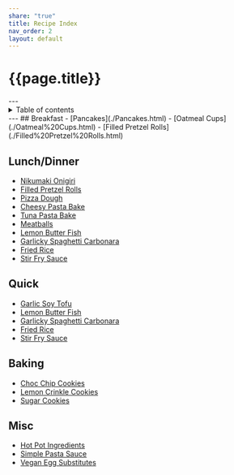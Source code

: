 ```yaml
---
share: "true"
title: Recipe Index
nav_order: 2
layout: default
---
```

<h1>{{page.title}}</h1>  
---  
<details markdown="block">  
  <summary>  
    Table of contents  
  </summary>  
  {: .text-delta }  
1. TOC  
{:toc}  
</details>  
---  
## Breakfast  
- [Pancakes](./Pancakes.html)  
- [Oatmeal Cups](./Oatmeal%20Cups.html)  
- [Filled Pretzel Rolls](./Filled%20Pretzel%20Rolls.html)  
  
## Lunch/Dinner  
- [Nikumaki Onigiri](./Nikumaki%20Onigiri.html)  
- [Filled Pretzel Rolls](./Filled%20Pretzel%20Rolls.html)  
- [Pizza Dough](./Pizza%20Dough.html)  
- [Cheesy Pasta Bake](./Cheesy%20Pasta%20Bake.html)  
- [Tuna Pasta Bake](./Tuna%20Pasta%20Bake.html)  
- [Meatballs](./Meatballs.html)  
- [Lemon Butter Fish](./Lemon%20Butter%20Fish.html)  
- [Garlicky Spaghetti Carbonara](./Garlicky%20Spaghetti%20Carbonara.html)  
- [Fried Rice](./Fried%20Rice.html)  
- [Stir Fry Sauce](./Stir%20Fry%20Sauce.html)  
  
## Quick   
- [Garlic Soy Tofu](./Garlic%20Soy%20Tofu.html)  
- [Lemon Butter Fish](./Lemon%20Butter%20Fish.html)  
- [Garlicky Spaghetti Carbonara](./Garlicky%20Spaghetti%20Carbonara.html)  
- [Fried Rice](./Fried%20Rice.html)  
- [Stir Fry Sauce](./Stir%20Fry%20Sauce.html)  
  
  
## Baking  
- [Choc Chip Cookies](./Choc%20Chip%20Cookies.html)  
- [Lemon Crinkle Cookies](./Lemon%20Crinkle%20Cookies.html)  
- [Sugar Cookies](./Sugar%20Cookies.html)  
  
## Misc  
- [Hot Pot Ingredients](./Hot%20Pot%20Ingredients.html)  
- [Simple Pasta Sauce](./Simple%20Pasta%20Sauce.html)  
- [Vegan Egg Substitutes](./Vegan%20Egg%20Substitutes.html)  
